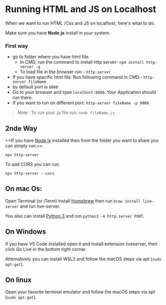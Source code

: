 # Running HTML and JS on Localhost

When we want to run HTML /Css and JS on localhost, here's what to do. 

Make sure you have **Node.js** install in your system.
### First way
-   go to folder where you have html file:
    -   In CMD, run the command to install http server- `npm install http-server -g`
    -   To load file in the browser run - `http-server`
-   If you have specific html file. Run following command in CMD.- `http-server fileName`
-   by default port is `8080`
-   Go to your browser and type `localhost:8080`. Your Application should run there.
-   If you want to run on different port: `http-server fileName -p 9000`
   
> Note : To run your .js file run: `node fileName.js`

## 2nde Way
==If you have [Node.js](https://nodejs.org/) installed then from the folder you want to share you can simply run:==

```shell
npx http-server
```

To add CORS you can run:

```shell
npx http-server --cors
```

## On mac Os: 
Open Terminal (or iTerm) install [Homebrew](https://www.brew.sh/) then run `brew install live-server` and run live-server.

You also can install [Python 3](https://python.org/) and run `python3 -m http.server PORT`.

## On Windows
If you have VS Code installed open it and install extension liveserver, then click Go Live in the bottom right corner.

Alternatively you can install WSL2 and follow the macOS steps via apt (`sudo apt-get`).

## On linux
Open your favorite terminal emulator and follow the macOS steps via apt (`sudo apt-get`).
